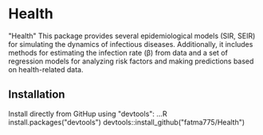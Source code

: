 # Health
"Health"  This package provides several epidemiological models (SIR, SEIR) for simulating the dynamics of infectious diseases. 
  Additionally, it includes methods for estimating the infection rate (β) from data and a set of regression models for analyzing risk factors and making predictions based on health-related data.
  ## Installation
  Install directly from GitHup using "devtools":
  ...R
  install.packages("devtools")
  devtools::install_github("fatma775/Health")
